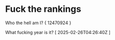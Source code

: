 # Fuck the rankings

Who the hell am I?
{ 12470924 }

What fucking year is it?
[ 2025-02-26T04:26:40Z ]
